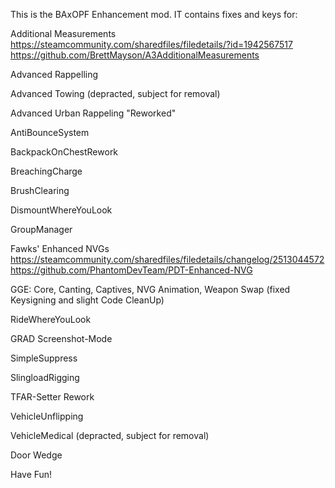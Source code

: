 This is the BAxOPF Enhancement mod.
IT contains fixes and keys for:

Additional Measurements
https://steamcommunity.com/sharedfiles/filedetails/?id=1942567517
https://github.com/BrettMayson/A3AdditionalMeasurements

Advanced Rappelling

Advanced Towing (depracted, subject for removal)

Advanced Urban Rappeling "Reworked"

AntiBounceSystem

BackpackOnChestRework

BreachingCharge

BrushClearing

DismountWhereYouLook

GroupManager

Fawks' Enhanced NVGs
https://steamcommunity.com/sharedfiles/filedetails/changelog/2513044572
https://github.com/PhantomDevTeam/PDT-Enhanced-NVG

GGE: Core, Canting, Captives, NVG Animation, Weapon Swap (fixed Keysigning and slight Code CleanUp)

RideWhereYouLook

GRAD Screenshot-Mode

SimpleSuppress

SlingloadRigging

TFAR-Setter Rework

VehicleUnflipping

VehicleMedical (depracted, subject for removal)

Door Wedge


Have Fun!
